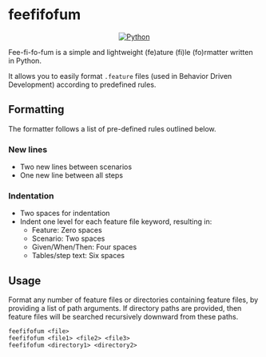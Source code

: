 # feefifofum

<div align='center'>

[![Python](https://img.shields.io/badge/Python-3.7+-blue.svg)](https://www.python.org/downloads/release/python-370/)

</div>

Fee-fi-fo-fum is a simple and lightweight (fe)ature (fi)le (fo)rmatter written in Python.

It allows you to easily format `.feature` files (used in Behavior Driven Development) according to predefined rules.

## Formatting
The formatter follows a list of pre-defined rules outlined below.

### New lines
* Two new lines between scenarios
* One new line between all steps

### Indentation
* Two spaces for indentation
* Indent one level for each feature file keyword, resulting in:
    * Feature: Zero spaces
    * Scenario: Two spaces
    * Given/When/Then: Four spaces
    * Tables/step text: Six spaces

## Usage
Format any number of feature files or directories containing feature files, by providing a list of path arguments. If directory paths are provided, then feature files will be searched recursively downward from these paths.

```shell
feefifofum <file>
feefifofum <file1> <file2> <file3>
feefifofum <directory1> <directory2>
```
